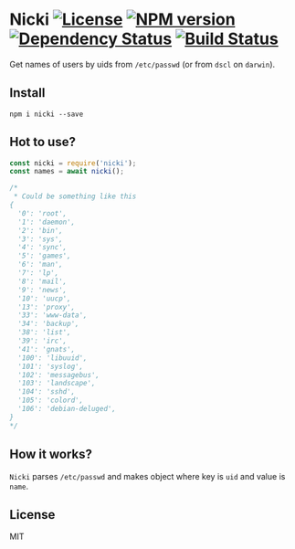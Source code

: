 # Nicki [![License][LicenseIMGURL]][LicenseURL] [![NPM version][NPMIMGURL]][NPMURL] [![Dependency Status][DependencyStatusIMGURL]][DependencyStatusURL] [![Build Status][BuildStatusIMGURL]][BuildStatusURL]

Get names of users by uids from `/etc/passwd` (or from `dscl` on `darwin`).

## Install

`npm i nicki --save`

## Hot to use?

```js
const nicki = require('nicki');
const names = await nicki();

/*
 * Could be something like this
{ 
  '0': 'root',
  '1': 'daemon',
  '2': 'bin',
  '3': 'sys',
  '4': 'sync',
  '5': 'games',
  '6': 'man',
  '7': 'lp',
  '8': 'mail',
  '9': 'news',
  '10': 'uucp',
  '13': 'proxy',
  '33': 'www-data',
  '34': 'backup',
  '38': 'list',
  '39': 'irc',
  '41': 'gnats',
  '100': 'libuuid',
  '101': 'syslog',
  '102': 'messagebus',
  '103': 'landscape',
  '104': 'sshd',
  '105': 'colord',
  '106': 'debian-deluged',
}
*/
```

## How it works?

`Nicki` parses `/etc/passwd` and makes object where key is `uid` and value is `name`.

## License

MIT


[NPMIMGURL]:                https://img.shields.io/npm/v/nicki.svg?style=flat
[BuildStatusIMGURL]:        https://img.shields.io/travis/coderaiser/nicki/master.svg?style=flat
[DependencyStatusIMGURL]:   https://img.shields.io/david/coderaiser/nicki.svg?style=flat
[LicenseIMGURL]:            https://img.shields.io/badge/license-MIT-317BF9.svg?style=flat
[NPMURL]:                   https://npmjs.org/package/nicki "npm"
[BuildStatusURL]:           https://travis-ci.org/coderaiser/nicki  "Build Status"
[DependencyStatusURL]:      https://david-dm.org/coderaiser/nicki "Dependency Status"
[LicenseURL]:               https://tldrlegal.com/license/mit-license "MIT License"

